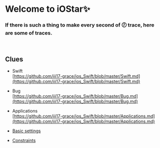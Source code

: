 Welcome to iOStar✨
===

### If there is such a thing to make every second of 🕖 trace, here are some of traces.     
<br>

## Clues  
* Swift    
  [https://github.com/iii17-grace/ios_Swift/blob/master/Swift.md](https://github.com/iii17-grace/ios_Swift/blob/master/Swift.md)           

* Bug        
  [https://github.com/iii17-grace/ios_Swift/blob/master/Bug.md](https://github.com/iii17-grace/ios_Swift/blob/master/Bug.md)         
* Applications     
  [https://github.com/iii17-grace/ios_Swift/blob/master/Applications.md](https://github.com/iii17-grace/ios_Swift/blob/master/Applications.md)       
  
* [Basic settings](https://github.com/iii17-grace/iOS_Swift/blob/master/Basic%20settings.md)      

* [Constraints](https://github.com/iii17-grace/iOS_Swift/blob/master/Constraints.md)      


<br>
